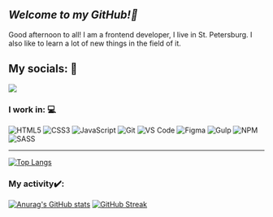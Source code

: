 ## ***Welcome to my GitHub!🤙***

Good afternoon to all! I am a frontend developer, I live in St. Petersburg. I also like to learn a lot of new things in the field of it.

## My socials: 📱

[<img src="https://img.shields.io/badge/Telegram-2CA5E0?style=for-the-badge&logo=telegram&logoColor=white"/>](https://t.me/KeeeLlli)

### I work in: 💻

![HTML5](https://img.shields.io/badge/html5-%23E34F26.svg?style=for-the-badge&logo=html5&logoColor=white)
![CSS3](https://img.shields.io/badge/css3-%231572B6.svg?style=for-the-badge&logo=css3&logoColor=white)
![JavaScript](https://img.shields.io/badge/javascript-%23323330.svg?style=for-the-badge&logo=javascript&logoColor=23F7DF1E)
![Git](https://img.shields.io/badge/git-f05030.svg?style=for-the-badge&logo=git&logoColor=white)
![VS Code](https://img.shields.io/badge/Visual_Studio_Code-0078D4?style=for-the-badge&logo=visual%20studio%20code&logoColor=white)
![Figma](https://img.shields.io/badge/figma-%23F24E1E.svg?style=for-the-badge&logo=figma&logoColor=white)
![Gulp](https://img.shields.io/badge/GULP-%23CF4647.svg?style=for-the-badge&logo=gulp&logoColor=white)
![NPM](https://img.shields.io/badge/NPM-%23000000.svg?style=for-the-badge&logo=npm&logoColor=white)
![SASS](https://img.shields.io/badge/SASS-cd6799.svg?style=for-the-badge&logo=SASS&logoColor=white)
___

[![Top Langs](https://github-readme-stats.vercel.app/api/top-langs/?username=Keeelll1&layout=compact)](https://github.com/Keeelll1/github-readme-stats)

### My activity✔️: 

[![Anurag's GitHub stats](https://github-readme-stats.vercel.app/api?username=Keeelll1)](https://github.com/Keeelll1/github-readme-stats) 
[![GitHub Streak](https://github-readme-streak-stats.herokuapp.com/?user=Keeelll1)](https://git.io/streak-stats)
